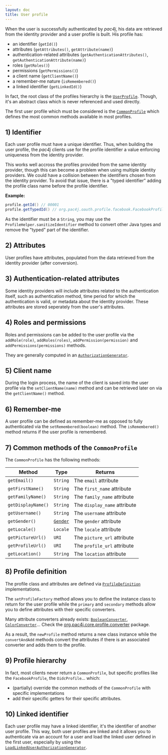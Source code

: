 ```yaml
---
layout: doc
title: User profile
---
```


When the user is successfully authenticated by *pac4j*, his data are retrieved from the identity provider and a user profile is built. His profile has:

- an identifier (`getId()`)
- attributes (`getAttributes()`, `getAttribute(name)`) 
- authentication-related attributes (`getAuthenticationAttributes()`, `getAuthenticationAttribute(name)`) 
- roles (`getRoles()`)
- permissions (`getPermissions()`)
- a client name (`getClientName()`)
- a remember-me nature (`isRemembered()`)
- a linked identifier (`getLinkedId()`)

In fact, the root class of the profiles hierarchy is the [`UserProfile`](https://github.com/pac4j/pac4j/blob/master/pac4j-core/src/main/java/org/pac4j/core/profile/UserProfile.java). Though, it's an abstract class which is never referenced and used directly.

The first user profile which must be considered is the [`CommonProfile`](https://github.com/pac4j/pac4j/blob/master/pac4j-core/src/main/java/org/pac4j/core/profile/CommonProfile.java) which defines the most common methods available in most profiles.

## 1) Identifier

Each user profile must have a unique identifier. Thus, when building the user profile, the *pac4j* clients use for the profile identifier a value enforcing uniqueness from the identity provider.

This works well accross the profiles provided from the same identity provider, though this can become a problem when using multiple identity providers.
We could have a collision between the identifiers chosen from the identity provider. To avoid that issue, there is a "typed identifier" adding the profile class name before the profile identifier.

**Example:**

```java
profile.getId() // 00001
profile.getTypedId() // org.pac4j.oauth.profile.facebook.FacebookProfile#00001
```

As the identifier must be a `String`, you may use the `ProfileHelper.sanitizeIdentifier` method to convert other Java types and remove the "typed" part of the identifier.


## 2) Attributes

User profiles have attributes, populated from the data retrieved from the identity provider (after conversion).


## 3) Authentication-related attributes

Some identity providers will include attributes related to the authentication itself, such as authentication method,
time period for which the authentication is valid, or metadata about the identity provider.  These attributes are stored
seperately from the user's attributes.


## 4) Roles and permissions

Roles and permissions can be added to the user profile via the `addRole(role)`, `addRoles(roles)`, `addPermission(permission)` and `addPermissions(permissions)` methods.

They are generally computed in an [`AuthorizationGenerator`](clients.html#compute-roles-and-permissions).


## 5) Client name

During the login process, the name of the client is saved into the user profile via the `setClientName(name)` method and can be retrieved later on via the `getClientName()` method.


## 6) Remember-me

A user profile can be defined as remember-me as opposed to fully authenticated via the `setRemembered(boolean)` method. The `isRemembered()` method returns if the user profile is remembered.


## 7) Common methods of the `CommonProfile`

The `CommonProfile` has the following methods:

| Method | Type | Returns |
|--------|------|---------|
| `getEmail()` | `String` | The `email` attribute |
| `getFirstName()` | `String` | The `first_name` attribute |
| `getFamilyName()` | `String` | The `family_name` attribute |
| `getDisplayName()` | `String` | The `display_name` attribute |
| `getUsername()` | `String` | The `username` attribute |
| `getGender()` | [`Gender`](https://github.com/pac4j/pac4j/blob/master/pac4j-core/src/main/java/org/pac4j/core/profile/Gender.java) | The `gender` attribute |
| `getLocale()` | `Locale` | The `locale` attribute |
| `getPictureUrl()` | `URI` | The `picture_url` attribute |
| `getProfileUrl()` | `URI` | The `profile_url` attribute |
| `getLocation()` | `String` | The `location` attribute |


## 8) Profile definition

The profile class and attributes are defined via [`ProfileDefinition`](https://github.com/pac4j/pac4j/blob/master/pac4j-core/src/main/java/org/pac4j/core/profile/definition/ProfileDefinition.java) implementations.

The `setProfileFactory` method allows you to define the instance class to return for the user profile while the `primary` and `secondary` methods allow you to define attributes with their specific converters.

Many attribute converters already exists: [`BooleanConverter`](https://github.com/pac4j/pac4j/blob/master/pac4j-core/src/main/java/org/pac4j/core/profile/converter/BooleanConverter.java), [`ColorConverter`](https://github.com/pac4j/pac4j/blob/master/pac4j-core/src/main/java/org/pac4j/core/profile/converter/ColorConverter.java)... Check the [org.pac4j.core.profile.converter](https://github.com/pac4j/pac4j/tree/master/pac4j-core/src/main/java/org/pac4j/core/profile/converter) package.

As a result, the `newProfile` method returns a new class instance while the `convertAndAdd` methods convert the attributes if there is an associated converter and adds them to the profile.


## 9) Profile hierarchy

In fact, most clients never return a `CommonProfile`, but specific profiles like the `FacebookProfile`, the `OidcProfile`... which:

- (partially) override the common methods of the `CommonProfile` with specific implementations
- add their specific getters for their specific attributes.


## 10) Linked identifier

Each user profile may have a linked identifier, it's the identifier of another user profile. This way, both user profiles are linked and it allows you to authenticate via an account for a user
and load the linked user defined in the first user, especially by using the [`LoadLinkedUserAuthorizationGenerator`](https://github.com/pac4j/pac4j/blob/master/pac4j-core/src/main/java/org/pac4j/core/authorization/generator/LoadLinkedUserAuthorizationGenerator.java).
